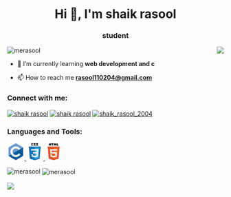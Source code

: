 <h1 align="center">Hi 👋, I'm shaik rasool</h1>
<h3 align="center">student</h3>
<img align="right" src="https://png.pngtree.com/png-vector/20221021/ourmid/pngtree-computer-and-monitor-of-graphic-animator-creating-video-game-png-image_6334005.png">

<p align="left"> <img src="https://komarev.com/ghpvc/?username=merasool&label=Profile%20views&color=0e75b6&style=flat" alt="merasool" /> </p>

- 🌱 I’m currently learning **web development and c**

- 📫 How to reach me **rasool110204@gmail.com**

<h3 align="left">Connect with me:</h3>
<p align="left">
<a href="https://linkedin.com/in/shaik rasool" target="blank"><img align="center" src="https://raw.githubusercontent.com/rahuldkjain/github-profile-readme-generator/master/src/images/icons/Social/linked-in-alt.svg" alt="shaik rasool" height="30" width="40" /></a>
<a href="https://fb.com/shaik rasool" target="blank"><img align="center" src="https://raw.githubusercontent.com/rahuldkjain/github-profile-readme-generator/master/src/images/icons/Social/facebook.svg" alt="shaik rasool" height="30" width="40" /></a>
<a href="https://instagram.com/shaik_rasool_2004" target="blank"><img align="center" src="https://raw.githubusercontent.com/rahuldkjain/github-profile-readme-generator/master/src/images/icons/Social/instagram.svg" alt="shaik_rasool_2004" height="30" width="40" /></a>
</p>

<h3 align="left">Languages and Tools:</h3>
<p align="left"> <a href="https://www.cprogramming.com/" target="_blank" rel="noreferrer"> <img src="https://raw.githubusercontent.com/devicons/devicon/master/icons/c/c-original.svg" alt="c" width="40" height="40"/> </a> <a href="https://www.w3schools.com/css/" target="_blank" rel="noreferrer"> <img src="https://raw.githubusercontent.com/devicons/devicon/master/icons/css3/css3-original-wordmark.svg" alt="css3" width="40" height="40"/> </a> <a href="https://www.w3.org/html/" target="_blank" rel="noreferrer"> <img src="https://raw.githubusercontent.com/devicons/devicon/master/icons/html5/html5-original-wordmark.svg" alt="html5" width="40" height="40"/> </a> </p>

<p><img align="left" src="https://github-readme-stats.vercel.app/api/top-langs?username=merasool&show_icons=true&locale=en&layout=compact" alt="merasool" /></p>

<p>&nbsp;<img align="center" src="https://github-readme-stats.vercel.app/api?username=merasool&show_icons=true&locale=en" alt="merasool" /></p>

<p><img align="center" src="[![GitHub Streak](https://streak-stats.demolab.com/?user=DenverCoder1)](https://git.io/streak-stats)" /></p>
